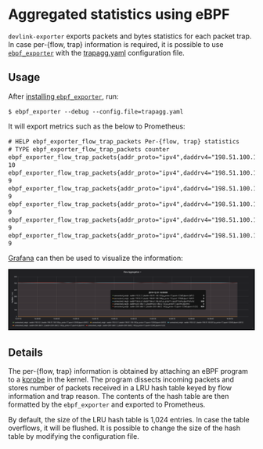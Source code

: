 Aggregated statistics using eBPF
================================

`devlink-exporter` exports packets and bytes statistics for each packet
trap. In case per-{flow, trap} information is required, it is possible
to use [`ebpf_exporter`][1] with the [trapagg.yaml](trapagg.yaml)
configuration file.

Usage
-----

After [installing `ebpf_exporter`][2], run:

```
$ ebpf_exporter --debug --config.file=trapagg.yaml
```

It will export metrics such as the below to Prometheus:

```
# HELP ebpf_exporter_flow_trap_packets Per-{flow, trap} statistics
# TYPE ebpf_exporter_flow_trap_packets counter
ebpf_exporter_flow_trap_packets{addr_proto="ipv4",daddrv4="198.51.100.10",daddrv6="::",dport="34512",ip_proto="17",is_encap="0",saddrv4="192.0.2.1",saddrv6="::",sport="12345",trap="unresolved_neigh"} 10
ebpf_exporter_flow_trap_packets{addr_proto="ipv4",daddrv4="198.51.100.11",daddrv6="::",dport="34512",ip_proto="17",is_encap="0",saddrv4="192.0.2.1",saddrv6="::",sport="12345",trap="unresolved_neigh"} 9
ebpf_exporter_flow_trap_packets{addr_proto="ipv4",daddrv4="198.51.100.12",daddrv6="::",dport="34512",ip_proto="17",is_encap="0",saddrv4="192.0.2.1",saddrv6="::",sport="12345",trap="unresolved_neigh"} 9
ebpf_exporter_flow_trap_packets{addr_proto="ipv4",daddrv4="198.51.100.13",daddrv6="::",dport="34512",ip_proto="17",is_encap="0",saddrv4="192.0.2.1",saddrv6="::",sport="12345",trap="unresolved_neigh"} 9
ebpf_exporter_flow_trap_packets{addr_proto="ipv4",daddrv4="198.51.100.14",daddrv6="::",dport="34512",ip_proto="17",is_encap="0",saddrv4="192.0.2.1",saddrv6="::",sport="12345",trap="unresolved_neigh"} 9
ebpf_exporter_flow_trap_packets{addr_proto="ipv4",daddrv4="198.51.100.15",daddrv6="::",dport="34512",ip_proto="17",is_encap="0",saddrv4="192.0.2.1",saddrv6="::",sport="12345",trap="unresolved_neigh"} 9
```

[Grafana][3] can then be used to visualize the information:

![figure 1](trapagg.png)

Details
-------

The per-{flow, trap} information is obtained by attaching an eBPF
program to a [kprobe][4] in the kernel. The program dissects incoming
packets and stores number of packets received in a LRU hash table keyed
by flow information and trap reason. The contents of the hash table are
then formatted by the `ebpf_exporter` and exported to Prometheus.

By default, the size of the LRU hash table is 1,024 entries. In case the
table overflows, it will be flushed. It is possible to change the size
of the hash table by modifying the configuration file.

[1]: https://github.com/cloudflare/ebpf_exporter
[2]: https://github.com/cloudflare/ebpf_exporter#building-and-running
[3]: https://grafana.com/
[4]: https://www.kernel.org/doc/Documentation/kprobes.txt
